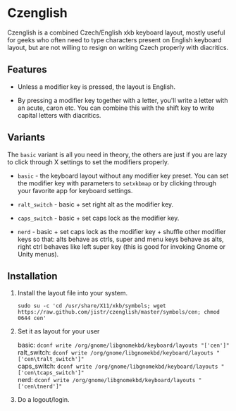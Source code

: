 Czenglish
=========

Czenglish is a combined Czech/English xkb keyboard layout, mostly useful for
geeks who often need to type characters present on English keyboard layout, but
are not willing to resign on writing Czech properly with diacritics.

Features
--------

* Unless a modifier key is pressed, the layout is English.

* By pressing a modifier key together with a letter, you'll write a letter with
  an acute, caron etc. You can combine this with the shift key to write capital
  letters with diacritics.

Variants
--------

The `basic` variant is all you need in theory, the others are just if you are
lazy to click through X settings to set the modifiers properly.

* `basic` - the keyboard layout without any modifier key preset. You can set
  the modifier key with parameters to `setxkbmap` or by clicking through your
  favorite app for keyboard settings.

* `ralt_switch` - basic + set right alt as the modifier key.

* `caps_switch` - basic + set caps lock as the modifier key.

* `nerd` - basic + set caps lock as the modifier key + shuffle other modifier
  keys so that: alts behave as ctrls, super and menu keys behave as alts,
  right ctrl behaves like left super key (this is good for invoking Gnome or
  Unity menus).

Installation
------------

1.  Install the layout file into your system.

        sudo su -c 'cd /usr/share/X11/xkb/symbols; wget https://raw.github.com/jistr/czenglish/master/symbols/cen; chmod 0644 cen'

2.  Set it as layout for your user

    basic: `dconf write /org/gnome/libgnomekbd/keyboard/layouts "['cen']"`  
    ralt_switch: `dconf write /org/gnome/libgnomekbd/keyboard/layouts "['cen\tralt_switch']"`  
    caps_switch: `dconf write /org/gnome/libgnomekbd/keyboard/layouts "['cen\tcaps_switch']"`  
    nerd: `dconf write /org/gnome/libgnomekbd/keyboard/layouts "['cen\tnerd']"`

3.  Do a logout/login.
